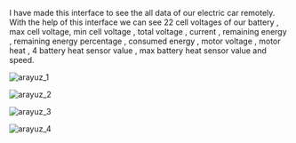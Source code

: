 I have made this interface to see the all data of our electric car remotely. With the help of this interface we can see 22 cell voltages of our battery , max cell voltage,
min cell voltage , total voltage , current , remaining energy , remaining energy percentage , consumed energy , motor voltage , motor heat , 4 battery heat sensor value ,
max battery heat sensor value and speed.

![arayuz_1](https://user-images.githubusercontent.com/59617257/132956691-b8297b9f-f72e-45e7-b823-74e8f3276156.png)

![arayuz_2](https://user-images.githubusercontent.com/59617257/132956693-a6ff60c8-7293-499c-904e-e94de5147f43.png)

![arayuz_3](https://user-images.githubusercontent.com/59617257/132956694-b2826033-2749-47ee-9771-5d85453fe690.png)

![arayuz_4](https://user-images.githubusercontent.com/59617257/132956695-20619209-6475-4382-84b0-e99dc77cd579.png)






